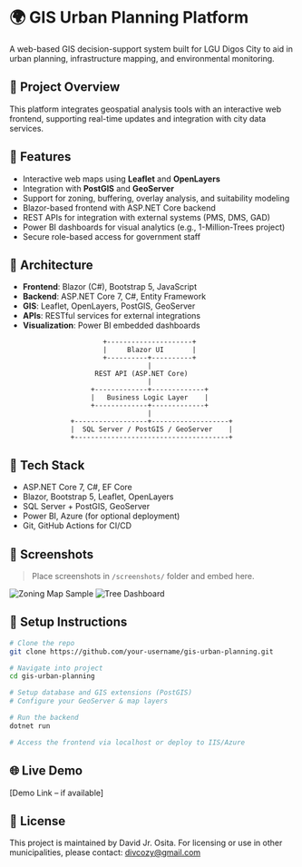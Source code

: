 
# 🌍 GIS Urban Planning Platform

A web-based GIS decision-support system built for LGU Digos City to aid in urban planning, infrastructure mapping, and environmental monitoring.

## 📌 Project Overview
This platform integrates geospatial analysis tools with an interactive web frontend, supporting real-time updates and integration with city data services.

## 🔑 Features
- Interactive web maps using **Leaflet** and **OpenLayers**
- Integration with **PostGIS** and **GeoServer**
- Support for zoning, buffering, overlay analysis, and suitability modeling
- Blazor-based frontend with ASP.NET Core backend
- REST APIs for integration with external systems (PMS, DMS, GAD)
- Power BI dashboards for visual analytics (e.g., 1-Million-Trees project)
- Secure role-based access for government staff

## 🧱 Architecture
- **Frontend**: Blazor (C#), Bootstrap 5, JavaScript
- **Backend**: ASP.NET Core 7, C#, Entity Framework
- **GIS**: Leaflet, OpenLayers, PostGIS, GeoServer
- **APIs**: RESTful services for external integrations
- **Visualization**: Power BI embedded dashboards

```
                       +---------------------+
                       |     Blazor UI       |
                       +----------+----------+
                                  |
                     REST API (ASP.NET Core)
                                  |
                    +-------------+-------------+
                    |   Business Logic Layer    |
                    +-------------+-------------+
                                  |
               +------------------+-------------------+
               |  SQL Server / PostGIS / GeoServer    |
               +--------------------------------------+
```

## 🧰 Tech Stack
- ASP.NET Core 7, C#, EF Core
- Blazor, Bootstrap 5, Leaflet, OpenLayers
- SQL Server + PostGIS, GeoServer
- Power BI, Azure (for optional deployment)
- Git, GitHub Actions for CI/CD

## 📸 Screenshots
> Place screenshots in `/screenshots/` folder and embed here.

![Zoning Map Sample](../screenshots/zoning-map.png)
![Tree Dashboard](../screenshots/tree-dashboard.png)

## 🚀 Setup Instructions

```bash
# Clone the repo
git clone https://github.com/your-username/gis-urban-planning.git

# Navigate into project
cd gis-urban-planning

# Setup database and GIS extensions (PostGIS)
# Configure your GeoServer & map layers

# Run the backend
dotnet run

# Access the frontend via localhost or deploy to IIS/Azure
```

## 🌐 Live Demo
[Demo Link – if available]

## 📄 License
This project is maintained by David Jr. Osita. For licensing or use in other municipalities, please contact: divcozy@gmail.com
